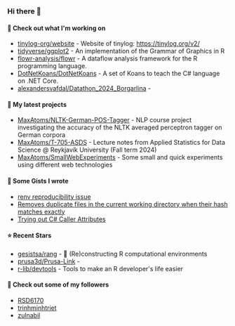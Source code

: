 ### Hi there 👋

#### 👷 Check out what I'm working on

- [tinylog-org/website](https://github.com/tinylog-org/website) - Website of tinylog: https://tinylog.org/v2/
- [tidyverse/ggplot2](https://github.com/tidyverse/ggplot2) - An implementation of the Grammar of Graphics in R
- [flowr-analysis/flowr](https://github.com/flowr-analysis/flowr) - A dataflow analysis framework for the R programming language.
- [DotNetKoans/DotNetKoans](https://github.com/DotNetKoans/DotNetKoans) - A set of Koans to teach the C# language on .NET Core.
- [alexandersvafdal/Datathon_2024_Borgarlina](https://github.com/alexandersvafdal/Datathon_2024_Borgarlina) - 

#### 🌱 My latest projects

- [MaxAtoms/NLTK-German-POS-Tagger](https://github.com/MaxAtoms/NLTK-German-POS-Tagger) - NLP course project investigating the accuracy of the NLTK averaged perceptron tagger on German corpora
- [MaxAtoms/T-705-ASDS](https://github.com/MaxAtoms/T-705-ASDS) - Lecture notes from Applied Statistics for Data Science @ Reykjavík University (Fall term 2024)
- [MaxAtoms/SmallWebExperiments](https://github.com/MaxAtoms/SmallWebExperiments) - Some small and quick experiments using different web technologies

#### 📓 Some Gists I wrote

- [renv reproducibility issue](https://gist.github.com/fa19949eb41f7bdc24277cc49a73de2f)
- [Removes duplicate files in the current working directory when their hash matches exactly](https://gist.github.com/adb1a103726545c84d591b7be5eec134)
- [Trying out C# Caller Attributes](https://gist.github.com/9b9f14f7bab6d7ed7a64316d211d5f5d)

#### ⭐ Recent Stars

- [gesistsa/rang](https://github.com/gesistsa/rang) - 🐶 (Re)constructing R computational environments
- [prusa3d/Prusa-Link](https://github.com/prusa3d/Prusa-Link) - 
- [r-lib/devtools](https://github.com/r-lib/devtools) - Tools to make an R developer&#39;s life easier

#### 👯 Check out some of my followers

- [RSD6170](https://github.com/RSD6170)
- [trinhminhtriet](https://github.com/trinhminhtriet)
- [zulnabil](https://github.com/zulnabil)

